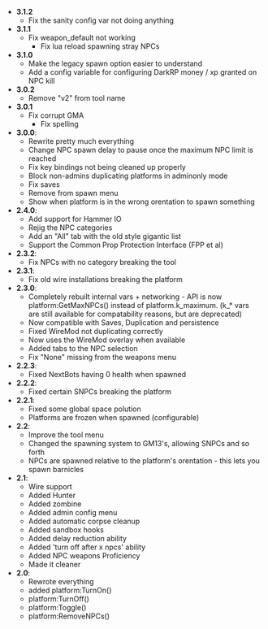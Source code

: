 * __3.1.2__
  - Fix the sanity config var not doing anything
* __3.1.1__
  - Fix weapon_default not working
	- Fix lua reload spawning stray NPCs
* __3.1.0__
	- Make the legacy spawn option easier to understand
  - Add a config variable for configuring DarkRP money / xp granted on NPC kill
* __3.0.2__
  - Remove "v2" from tool name
* __3.0.1__
  - Fix corrupt GMA
	- Fix spelling
* __3.0.0__:
  - Rewrite pretty much everything
  - Change NPC spawn delay to pause once the maximum NPC limit is reached
  - Fix key bindings not being cleaned up properly
  - Block non-admins duplicating platforms in adminonly mode
  - Fix saves
  - Remove from spawn menu
  - Show when platform is in the wrong orentation to spawn something
* __2.4.0__:
  - Add support for Hammer IO
  - Rejig the NPC categories
  - Add an "All" tab with the old style gigantic list
  - Support the Common Prop Protection Interface (FPP et al)
* __2.3.2__:
  - Fix NPCs with no category breaking the tool
* __2.3.1__:
  - Fix old wire installations breaking the platform
* __2.3.0__:
  - Completely rebuilt internal vars + networking - API is now platform:GetMaxNPCs() instead of platform.k_maximum.
    (k_* vars are still available for compatability reasons, but are deprecated)
  - Now compatible with Saves, Duplication and persistence
  - Fixed WireMod not duplicating correctly
  - Now uses the WireMod overlay when available
  - Added tabs to the NPC selection
  - Fix "None" missing from the weapons menu
* __2.2.3__:
  - Fixed NextBots having 0 health when spawned
* __2.2.2__:
  - Fixed certain SNPCs breaking the platform
* __2.2.1__:
  - Fixed some global space polution
  - Platforms are frozen when spawned (configurable)
* __2.2__:
  - Improve the tool menu
  - Changed the spawning system to GM13's, allowing SNPCs and so forth
  - NPCs are spawned relative to the platform's orentation - this lets you spawn barnicles
* __2.1__:
  - Wire support
  - Added Hunter
  - Added zombine
  - Added admin config menu
  - Added automatic corpse cleanup
  - Added sandbox hooks
  - Added delay reduction ability
  - Added 'turn off after x npcs' ability
  - Added NPC weapons Proficiency
  - Made it cleaner
* __2.0__:
  - Rewrote everything
  - added platform:TurnOn()
  - platform:TurnOff()
  - platform:Toggle()
  - platform:RemoveNPCs()
